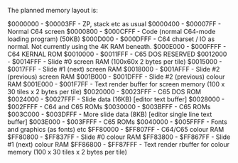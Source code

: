 The planned memory layout is:

$0000000 - $00003FF - ZP, stack etc as usual
$0000400 - $00007FF - Normal C64 screen
$0000800 - $000CFFF - Code (normal C64-mode loading program) (50KB)
$000D000 - $000DFFF - C64 charset / IO as normal. Not currently using the 4K RAM beneath.
$000E000 - $000FFFF - C64 KERNAL ROM
$0010000 - $0011FFF - C65 DOS RESERVED
$0012000 - $0014FFF - Slide #0 screen RAM (100x60x 2 bytes per tile)
$0015000 - $0017FFF - Slide #1 (next) screen RAM
$0018000 - $001AFFF - Slide #2 (previous) screen RAM
$001B000 - $001DFFF - Slide #2 (previous) colour RAM
$001E000 - $001F7FF - Text render buffer for screen memory (100 x 30 tiles x 2 bytes per tile)
$0020000 - $0023FFF - C65 DOS ROM
$0024000 - $0027FFF - Slide data (16KB) [editor text buffer]
$0028000 - $002FFFF - C64 and C65 ROMs
$0030000 - $003BFFF - C65 ROMs
$003C000 - $003DFFF - More slide data (8KB) [editor single line text buffer]
$003E000 - $003FFFF - C65 ROMs
$0040000 - $005FFFF - Fonts and graphics (as fonts) etc
$FF80000 - $FF807FF - C64/C65 colour RAM
$FF80800 - $FF837FF - Slide #0 colour RAM
$FF83800 - $FF867FF - Slide #1 (next) colour RAM
$FF86800 - $FF87FFF - Text render rbuffer for colour memory (100 x 30 tiles x 2 bytes per tile)